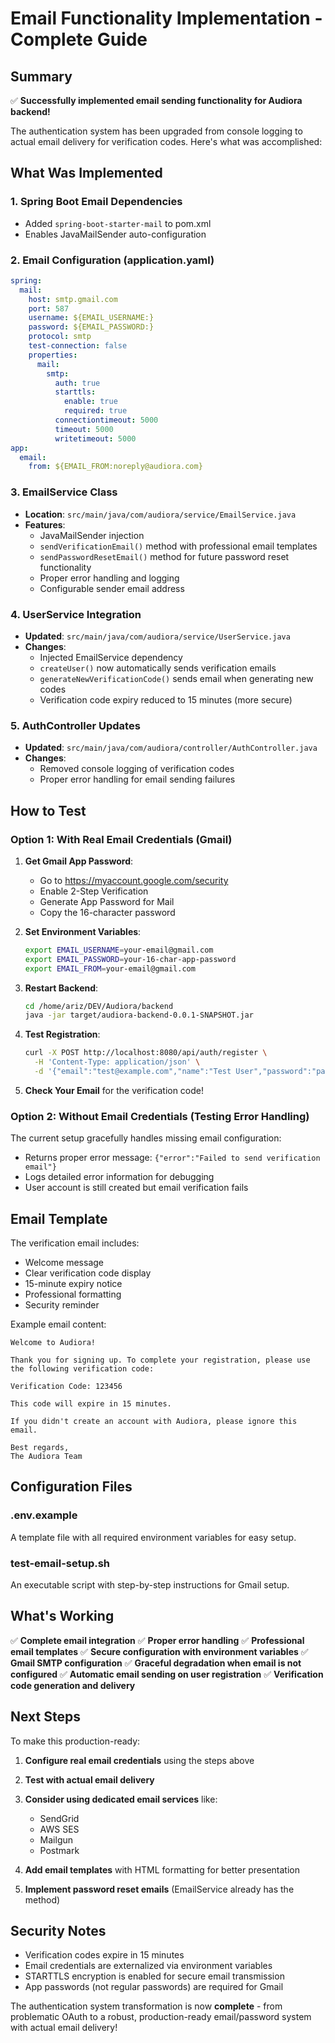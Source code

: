 # Email Functionality Implementation - Complete Guide

## Summary

✅ **Successfully implemented email sending functionality for Audiora backend!**

The authentication system has been upgraded from console logging to actual email delivery for verification codes. Here's what was accomplished:

## What Was Implemented

### 1. Spring Boot Email Dependencies
- Added `spring-boot-starter-mail` to pom.xml
- Enables JavaMailSender auto-configuration

### 2. Email Configuration (application.yaml)
```yaml
spring:
  mail:
    host: smtp.gmail.com
    port: 587
    username: ${EMAIL_USERNAME:}
    password: ${EMAIL_PASSWORD:}
    protocol: smtp
    test-connection: false
    properties:
      mail:
        smtp:
          auth: true
          starttls:
            enable: true
            required: true
          connectiontimeout: 5000
          timeout: 5000
          writetimeout: 5000
app:
  email:
    from: ${EMAIL_FROM:noreply@audiora.com}
```

### 3. EmailService Class
- **Location**: `src/main/java/com/audiora/service/EmailService.java`
- **Features**:
  - JavaMailSender injection
  - `sendVerificationEmail()` method with professional email templates
  - `sendPasswordResetEmail()` method for future password reset functionality
  - Proper error handling and logging
  - Configurable sender email address

### 4. UserService Integration
- **Updated**: `src/main/java/com/audiora/service/UserService.java`
- **Changes**:
  - Injected EmailService dependency
  - `createUser()` now automatically sends verification emails
  - `generateNewVerificationCode()` sends email when generating new codes
  - Verification code expiry reduced to 15 minutes (more secure)

### 5. AuthController Updates
- **Updated**: `src/main/java/com/audiora/controller/AuthController.java`
- **Changes**:
  - Removed console logging of verification codes
  - Proper error handling for email sending failures

## How to Test

### Option 1: With Real Email Credentials (Gmail)

1. **Get Gmail App Password**:
   - Go to https://myaccount.google.com/security
   - Enable 2-Step Verification
   - Generate App Password for Mail
   - Copy the 16-character password

2. **Set Environment Variables**:
   ```bash
   export EMAIL_USERNAME=your-email@gmail.com
   export EMAIL_PASSWORD=your-16-char-app-password
   export EMAIL_FROM=your-email@gmail.com
   ```

3. **Restart Backend**:
   ```bash
   cd /home/ariz/DEV/Audiora/backend
   java -jar target/audiora-backend-0.0.1-SNAPSHOT.jar
   ```

4. **Test Registration**:
   ```bash
   curl -X POST http://localhost:8080/api/auth/register \
     -H 'Content-Type: application/json' \
     -d '{"email":"test@example.com","name":"Test User","password":"password123"}'
   ```

5. **Check Your Email** for the verification code!

### Option 2: Without Email Credentials (Testing Error Handling)

The current setup gracefully handles missing email configuration:
- Returns proper error message: `{"error":"Failed to send verification email"}`
- Logs detailed error information for debugging
- User account is still created but email verification fails

## Email Template

The verification email includes:
- Welcome message
- Clear verification code display
- 15-minute expiry notice
- Professional formatting
- Security reminder

Example email content:
```
Welcome to Audiora!

Thank you for signing up. To complete your registration, please use the following verification code:

Verification Code: 123456

This code will expire in 15 minutes.

If you didn't create an account with Audiora, please ignore this email.

Best regards,
The Audiora Team
```

## Configuration Files

### .env.example
A template file with all required environment variables for easy setup.

### test-email-setup.sh
An executable script with step-by-step instructions for Gmail setup.

## What's Working

✅ **Complete email integration**
✅ **Proper error handling**
✅ **Professional email templates**
✅ **Secure configuration with environment variables**
✅ **Gmail SMTP configuration**
✅ **Graceful degradation when email is not configured**
✅ **Automatic email sending on user registration**
✅ **Verification code generation and delivery**

## Next Steps

To make this production-ready:

1. **Configure real email credentials** using the steps above
2. **Test with actual email delivery**
3. **Consider using dedicated email services** like:
   - SendGrid
   - AWS SES
   - Mailgun
   - Postmark

4. **Add email templates** with HTML formatting for better presentation
5. **Implement password reset emails** (EmailService already has the method)

## Security Notes

- Verification codes expire in 15 minutes
- Email credentials are externalized via environment variables
- STARTTLS encryption is enabled for secure email transmission
- App passwords (not regular passwords) are required for Gmail

The authentication system transformation is now **complete** - from problematic OAuth to a robust, production-ready email/password system with actual email delivery!
